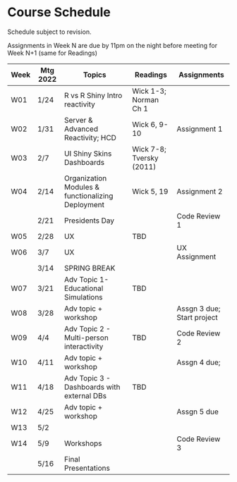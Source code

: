 # Course Schedule 

Schedule subject to revision.

Assignments in Week N are due by 11pm on the night before meeting for Week N+1 (same for Readings)

| Week | Mtg 2022 | Topics                                            | Readings                 | Assignments                |
|------|----------|---------------------------------------------------|--------------------------|----------------------------|
| W01  | 1/24     | R vs R Shiny Intro reactivity                     | Wick 1-3; Norman Ch 1    |                            |
| W02  | 1/31     | Server & Advanced Reactivity; HCD                 | Wick 6, 9-10             | Assignment 1               |
| W03  | 2/7      | UI Shiny Skins Dashboards                         | Wick 7-8; Tversky (2011) |                            |
| W04  | 2/14     | Organization Modules & functionalizing Deployment | Wick 5, 19               | Assignment 2               |
|      | 2/21     | Presidents Day                                    |                          | Code Review 1              |
| W05  | 2/28     | UX                                                | TBD                      |                            |
| W06  | 3/7      | UX                                                |                          | UX Assignment              |
|      | 3/14     | SPRING BREAK                                      |                          |                            |
| W07  | 3/21     | Adv Topic 1- Educational Simulations              | TBD                      |                            |
| W08  | 3/28     | Adv topic + workshop                              |                          | Assgn 3 due; Start project |
| W09  | 4/4      | Adv Topic 2 - Multi-person interactivity          | TBD                      | Code Review 2              |
| W10  | 4/11     | Adv topic + workshop                              |                          | Assgn 4 due;               |
| W11  | 4/18     | Adv Topic 3 - Dashboards with external DBs        | TBD                      |                            |
| W12  | 4/25     | Adv topic + workshop                              |                          | Assgn 5 due                |
| W13  | 5/2      |                                                   |                          |                            |
| W14  | 5/9      | Workshops                                         |                          | Code Review 3              |
|      | 5/16     | Final Presentations                               |                          |                            |
